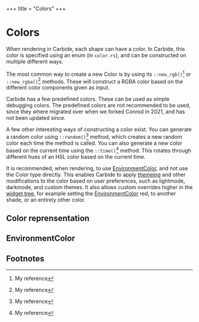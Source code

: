 +++
title = "Colors"
+++

# Colors
When rendering in Carbide, each shape can have a color. In Carbide, this color is specified using an enum (in `color.rs`), and can be constructed on multiple different ways. 

The most common way to create a new Color is by using its `::new_rgb()`[^1] or `::new_rgba()`[^2] methods. These will construct a RGBA color based on the different color components given as input.

Carbide has a few predefined colors. These can be used as simple debugging colors. The predefined colors are not recommended to be used, since they where migrated over when we forked Conrod in 2021, and has not been updated since.

A few other interesting ways of constructing a color exist. You can generate a random color using `::random()`[^3] method, which creates a new random color each time the method is called. You can also generate a new color based on the current time using the `::time()`[^4] method. This rotates through different hues of an HSL color based on the current time.

It is recommended, when rendering, to use [EnvironmentColor](TODO), and not use the Color type directly. This enables Carbide to apply [themeing](TODO) and other modifications to the color based on user preferences, such as lightmode, darkmode, and custom themes. It also allows custom overrides higher in the [widget tree](TODO), for example setting the [EnvironmentColor](TODO) red, to another shade, or an entirely other color.

## Color reprensentation

## EnvironmentColor

## Footnotes
[^1]: My reference
[^2]: My reference
[^3]: My reference
[^4]: My reference